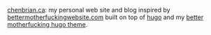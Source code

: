


[chenbrian.ca](chenbrian.ca): my personal web site and blog inspired by [bettermotherfuckingwebsite.com](http://bettermotherfuckingwebsite.com/) built on top of [hugo](gohugo.io) and my [better motherfucking hugo theme](https://github.com/ihasdapie/bettermotherfuckinghugowebsite/).



































